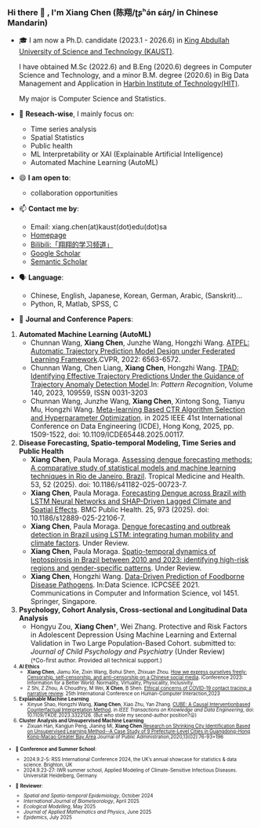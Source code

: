 ### Hi there 👋 , I'm Xiang Chen (陈翔/ʈʂʰə́n ɕáŋ/ in Chinese Mandarin)


- 🎓 I am now a Ph.D. candidate (2023.1 - 2026.6) in [King Abdullah University of Science and Technology (KAUST)](https://www.kaust.edu.sa/en).
  
  I have obtained M.Sc (2022.6) and B.Eng (2020.6) degrees in Computer Science and Technology, and a minor B.M. degree (2020.6) in Big Data Management and Application in [Harbin Institute of Technology(HIT)](http://www.hit.edu.cn).

  My major is Computer Science and Statistics.

- 🔭 **Reseach-wise**, I mainly focus on:
    - Time series analysis
    - Spatial Statistics
    - Public health
    - ML Interpretability or XAI (Explainable Artificial Intelligence)
    - Automated Machine Learning (AutoML)

- 😄 **I am open to**:
    - collaboration opportunities

- 📫 **Contact me by**:
    - Email: xiang.chen(at)kaust(dot)edu(dot)sa
    - [Homepage](https://chenxiang1998.github.io/)
    - [Bilibili:「翔翔的学习频道」](https://space.bilibili.com/1586658)
    - [Google Scholar](https://scholar.google.com.hk/citations?user=-_-FfdQAAAAJ&hl=zh-CN)
    - [Semantic Scholar](https://www.semanticscholar.org/author/Xiang-Chen/2143735745)

- 🗣️ **Language**:
    - Chinese, English, Japanese, Korean, German, Arabic, (Sanskrit)...
    - Python, R, Matlab, SPSS, C

- 📃 **Journal and Conference Papers**:
1. **Automated Machine Learning (AutoML)**
    - Chunnan Wang, **Xiang Chen**, Junzhe Wang, Hongzhi Wang. [ATPFL: Automatic Trajectory Prediction Model Design under Federated Learning Framework](https://openaccess.thecvf.com/content/CVPR2022/html/Wang_ATPFL_Automatic_Trajectory_Prediction_Model_Design_Under_Federated_Learning_Framework_CVPR_2022_paper.html).CVPR, 2022: 6563-6572.
    - Chunnan Wang, Chen Liang, **Xiang Chen**, Hongzhi Wang. [TPAD: Identifying Effective Trajectory Predictions Under the Guidance of Trajectory Anomaly Detection Model](https://www.sciencedirect.com/science/article/pii/S0031320323002595).In: *Pattern Recognition*, Volume 140, 2023, 109559, ISSN 0031-3203
    - Chunnan Wang, Junzhe Wang, **Xiang Chen**, Xintong Song, Tianyu Mu, Hongzhi Wang. [Meta-learning Based CTR Algorithm Selection and Hyperparameter Optimization](https://www.computer.org/csdl/proceedings-article/icde/2025/360300b509/26FZA8sddoA). in 2025 IEEE 41st International Conference on Data Engineering (ICDE), Hong Kong, 2025, pp. 1509-1522, doi: 10.1109/ICDE65448.2025.00117.
2. **Disease Forecasting, Spatio-temporal Modeling, Time Series and Public Health**
    - **Xiang Chen**, Paula Moraga. [Assessing dengue forecasting methods: A comparative study of statistical models and machine learning techniques in Rio de Janeiro, Brazil](https://tropmedhealth.biomedcentral.com/articles/10.1186/s41182-025-00723-7). Tropical Medicine and Health. 53, 52 (2025). doi: 10.1186/s41182-025-00723-7.
    - **Xiang Chen**, Paula Moraga. [Forecasting Dengue across Brazil with LSTM Neural Networks and SHAP-Driven Lagged Climate and Spatial Effects](https://link.springer.com/article/10.1186/s12889-025-22106-7). BMC Public Health. 25, 973 (2025). doi: 10.1186/s12889-025-22106-7.
    - **Xiang Chen**, Paula Moraga. [Dengue forecasting and outbreak detection in Brazil using LSTM: integrating human mobility and climate factors](https://www.medrxiv.org/content/10.1101/2024.12.11.24318832v1). Under Review.
    - **Xiang Chen**, Paula Moraga. [Spatio-temporal dynamics of leptospirosis in Brazil between 2010 and 2023: identifying high-risk regions and gender-specific patterns](https://www.medrxiv.org/content/10.1101/2025.05.24.25328285v1). Under Review.
    - **Xiang Chen**, Hongzhi Wang. [Data-Driven Prediction of Foodborne Disease Pathogens](https://link.springer.com/chapter/10.1007/978-981-16-5940-9_8). In:Data Science. ICPCSEE 2021. Communications in Computer and Information Science, vol 1451. Springer, Singapore.
3. **Psychology, Cohort Analysis, Cross-sectional and Longitudinal Data Analysis**
    - Hongyu Zou, **Xiang Chen**†, Wei Zhang. Protective and Risk Factors in Adolescent Depression Using Machine Learning and External Validation in Two Large Population-Based Cohort. submitted to: _Journal of Child Psychology and Psychiatry_ (Under Review)    
      <small>(†Co-first author. Provided all technical support.)<small>
4. **AI Ethics**
    - **Xiang Chen**, Jiamu Xie, Zixin Wang, Bohui Shen, Zhixuan Zhou. [How we express ourselves freely: Censorship, self-censorship, and anti-censorship on a Chinese social media](https://link.springer.com/chapter/10.1007/978-3-031-28032-0_8). iConference 2023: Information for a Better World: Normality, Virtuality, Physicality, Inclusivity.
    - Z Shi, Z Zhou, A Choudhry, M Wei, **X Chen**, B Shen. [Ethical concerns of COVID-19 contact tracing: a narrative review](https://www.ideals.illinois.edu/items/126865). 25th International Conference on Human-Computer Interaction,2023
5. **Explainable Machine Learning**
    - Xinyue Shao, Hongzhi Wang, **Xiang Chen**, Xiao Zhu, Yan Zhang. [CUBE: A Causal Interventionbased Counterfactual Interpretation Method](https://ieeexplore.ieee.org/abstract/document/10272685). in *IEEE Transactions on Knowledge and Data Engineering*, doi: 10.1109/TKDE.2023.3322126. (But who stole my second-author position?😜)
6. **Cluster Analysis and Unsupervised Machine Learning**
    - Zixuan Han, Kangjun Peng, Jianing Mi, **Xiang Chen**.[Research on Shrinking City Identification Based on Unsupervised Learning Method--A Case Study of 9 Prefecture-Level Cities in Guangdong-Hong Kong-Macao Greater Bay Area](https://kns.cnki.net/KCMS/detail/detail.aspx?dbcode=CJFD&filename=GGXZ202002007).Journal of Public Administration,2020,13(02):76-93+196

- 💬 **Conference and Summer School**:
  - 2024.9.2-5: RSS International Conference 2024, the UK’s annual showcase for statistics & data science. Brighton, UK
  - 2024.9.23-27: IWR summer school, Applied Modeling of Climate-Sensitive Infectious Diseases. Universität Heidelberg, Germany

- 🔎 **Reviewer**:
  - *Spatial and Spatio-temporal Epidemiology*, October 2024
  - *International Journal of Biometeorology*, April 2025
  - *Ecological Modelling*, May 2025
  - *Journal of Applied Mathematics and Physics*, June 2025
  - *Epidemics*, July 2025
#    



